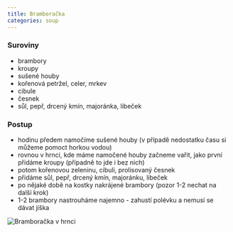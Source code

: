 ```yaml
---
title: Bramboračka
categories: soup
---
```


### Suroviny
- brambory
- kroupy
- sušené houby
- kořenová petržel, celer, mrkev
- cibule
- česnek
- sůl, pepř, drcený kmín, majoránka, libeček

### Postup
- hodinu předem namočíme sušené houby (v případě nedostatku času si můžeme pomoct horkou vodou)
- rovnou v hrnci, kde máme namočené houby začneme vařit, jako první přidáme kroupy (případně to jde i bez nich)
- potom kořenovou zeleninu, cibuli, prolisovaný česnek
- přidáme sůl, pepř, drcený kmín, majoránku, libeček
- po nějaké době na kostky nakrájené brambory (pozor 1-2 nechat na další krok)
- 1-2 brambory nastrouháme najemno - zahustí polévku a nemusí se dávat jíška

![Bramboračka v hrnci](/fotky/bramboracka-1.jpg)
